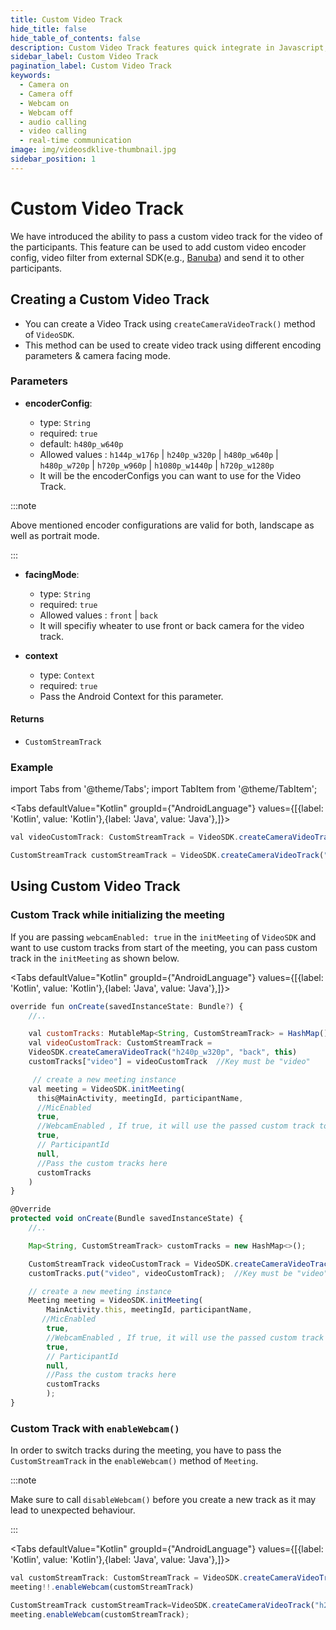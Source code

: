 ```yaml
---
title: Custom Video Track
hide_title: false
hide_table_of_contents: false
description: Custom Video Track features quick integrate in Javascript, React JS, Android, IOS, React Native, Flutter with Video SDK to add live video & audio conferencing to your applications.
sidebar_label: Custom Video Track
pagination_label: Custom Video Track
keywords:
  - Camera on
  - Camera off
  - Webcam on
  - Webcam off
  - audio calling
  - video calling
  - real-time communication
image: img/videosdklive-thumbnail.jpg
sidebar_position: 1
---
```


# Custom Video Track

We have introduced the ability to pass a custom video track for the video of the participants. This feature can be used to add custom video encoder config, video filter from external SDK(e.g., [Banuba](https://www.banuba.com/)) and send it to other participants.

## Creating a Custom Video Track

- You can create a Video Track using `createCameraVideoTrack()` method of `VideoSDK`.
- This method can be used to create video track using different encoding parameters & camera facing mode.

### Parameters

- **encoderConfig**:

  - type: `String`
  - required: `true`
  - default: `h480p_w640p`
  - Allowed values : `h144p_w176p` | `h240p_w320p` | `h480p_w640p` | `h480p_w720p` | `h720p_w960p` | `h1080p_w1440p` | `h720p_w1280p`
  - It will be the encoderConfigs you can want to use for the Video Track.

:::note

Above mentioned encoder configurations are valid for both, landscape as well as portrait mode.

:::

- **facingMode**:

  - type: `String`
  - required: `true`
  - Allowed values : `front` | `back`
  - It will specifiy wheater to use front or back camera for the video track.

- **context**

  - type: `Context`
  - required: `true`
  - Pass the Android Context for this parameter.

#### Returns

- `CustomStreamTrack`

### Example

import Tabs from '@theme/Tabs';
import TabItem from '@theme/TabItem';

<Tabs
defaultValue="Kotlin"
groupId={"AndroidLanguage"}
values={[{label: 'Kotlin', value: 'Kotlin'},{label: 'Java', value: 'Java'},]}>

<TabItem value="Kotlin">

```javascript
val videoCustomTrack: CustomStreamTrack = VideoSDK.createCameraVideoTrack("h240p_w320p", "front", this)                
```

</TabItem>

<TabItem value="Java">

```javascript
CustomStreamTrack customStreamTrack = VideoSDK.createCameraVideoTrack("h240p_w320p", "front",this);                
```

</TabItem>

</Tabs>

## Using Custom Video Track

### Custom Track while initializing the meeting

If you are passing `webcamEnabled: true` in the `initMeeting` of `VideoSDK` and want to use custom tracks from start of the meeting, you can pass custom track in the `initMeeting` as shown below.


<Tabs
defaultValue="Kotlin"
groupId={"AndroidLanguage"}
values={[{label: 'Kotlin', value: 'Kotlin'},{label: 'Java', value: 'Java'},]}>

<TabItem value="Kotlin">

```js
override fun onCreate(savedInstanceState: Bundle?) {
    //..

    val customTracks: MutableMap<String, CustomStreamTrack> = HashMap()
    val videoCustomTrack: CustomStreamTrack =
    VideoSDK.createCameraVideoTrack("h240p_w320p", "back", this)
    customTracks["video"] = videoCustomTrack  //Key must be "video"

     // create a new meeting instance
    val meeting = VideoSDK.initMeeting(
      this@MainActivity, meetingId, participantName, 
      //MicEnabled 
      true,  
      //WebcamEnabled , If true, it will use the passed custom track to turn webcam on
      true,  
      // ParticipantId
      null,
      //Pass the custom tracks here
      customTracks
    )
}
```

</TabItem>

<TabItem value="Java">

```js
@Override
protected void onCreate(Bundle savedInstanceState) {
    //..

    Map<String, CustomStreamTrack> customTracks = new HashMap<>();

    CustomStreamTrack videoCustomTrack = VideoSDK.createCameraVideoTrack("h240p_w320p", "back",this);
    customTracks.put("video", videoCustomTrack);  //Key must be "video"

    // create a new meeting instance
    Meeting meeting = VideoSDK.initMeeting(
        MainActivity.this, meetingId, participantName,
       //MicEnabled
        true,
        //WebcamEnabled , If true, it will use the passed custom track to turn webcam on
        true,
        // ParticipantId
        null,
        //Pass the custom tracks here
        customTracks
        );
}
```

</TabItem>

</Tabs>

### Custom Track with `enableWebcam()`

In order to switch tracks during the meeting, you have to pass the `CustomStreamTrack` in the `enableWebcam()` method of `Meeting`.

:::note

Make sure to call `disableWebcam()` before you create a new track as it may lead to unexpected behaviour.

:::

<Tabs
defaultValue="Kotlin"
groupId={"AndroidLanguage"}
values={[{label: 'Kotlin', value: 'Kotlin'},{label: 'Java', value: 'Java'},]}>

<TabItem value="Kotlin">

```javascript
val customStreamTrack: CustomStreamTrack = VideoSDK.createCameraVideoTrack("h240p_w320p", "back", this)
meeting!!.enableWebcam(customStreamTrack)
```

</TabItem>

<TabItem value="Java">

```javascript
CustomStreamTrack customStreamTrack=VideoSDK.createCameraVideoTrack("h240p_w320p", "back",this);
meeting.enableWebcam(customStreamTrack);
```

</TabItem>

</Tabs>

